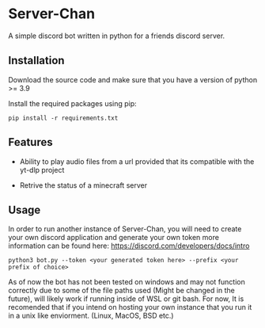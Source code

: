 # Server-Chan
A simple discord bot written in python for a friends discord server.

## Installation
Download the source code and make sure that you have a version of python >= 3.9

Install the required packages using pip:

    pip install -r requirements.txt

## Features
- Ability to play audio files from a url provided that its compatible
with the yt-dlp project

- Retrive the status of a minecraft server

## Usage
In order to run another instance of Server-Chan, you will need to create your own discord application and generate your own token
more information can be found here: https://discord.com/developers/docs/intro

    python3 bot.py --token <your generated token here> --prefix <your prefix of choice>

As of now the bot has not been tested on windows and may not function correctly due to some of the file paths used (Might be changed in the future), will likely
work if running inside of WSL or git bash. For now, It is recomended that if you intend on hosting your own instance that you run it in a
unix like enviorment. (Linux, MacOS, BSD etc.)

